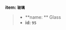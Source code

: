 <!-- BEGIN_AUTOGEN: do NOT edit in this block -->

**item: `玻璃`**

> * **name: ** Glass
> * **id: `95`**

<!-- END_AUTOGEN-->
